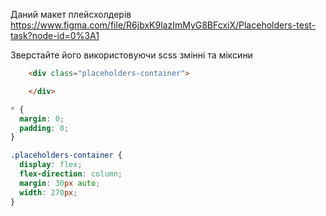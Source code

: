 Даний макет плейсхолдерів https://www.figma.com/file/R6jbxK9lazImMyG8BFcxiX/Placeholders-test-task?node-id=0%3A1

Зверстайте його використовуючи scss змінні та міксини

```html
    <div class="placeholders-container">

    </div>
```

```scss
* {
  margin: 0;
  padding: 0;
}

.placeholders-container {
  display: flex;
  flex-direction: column;
  margin: 30px auto;
  width: 270px;
}


```